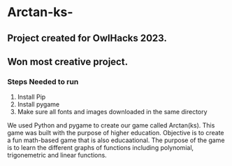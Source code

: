 # Arctan-ks-
## Project created for OwlHacks 2023.

## Won most creative project.

### Steps Needed to run
1. Install Pip
2. Install pygame
3. Make sure all fonts and images downloaded in the same directory


We used Python and pygame to create our game called Arctan(ks).
This game was built with the purpose of higher education. 
Objective is to create a fun math-based game that is also educaational. 
The purpose of the game is to learn the different graphs of functions including polynomial, trigonemetric and linear functions.
